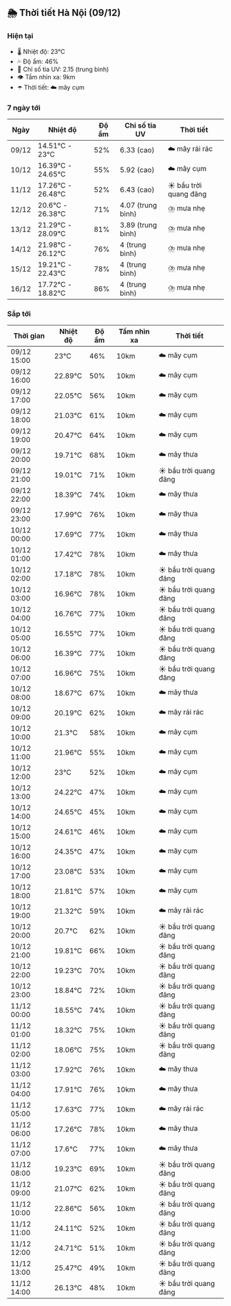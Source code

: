 ## 🌦️ Thời tiết Hà Nội (09/12)

### Hiện tại

- 🌡️ Nhiệt độ: 23℃
- 💦 Độ ẩm: 46%
- 🌟 Chỉ số tia UV: 2.15 (trung bình)
- 👁️ Tầm nhìn xa: 9km
- ☂️ Thời tiết: ☁️ mây cụm

### 7 ngày tới

| Ngày | Nhiệt độ | Độ ẩm | Chỉ số tia UV | Thời tiết |
| --- | --- | --- | --- | --- |
| 09/12 | 14.51℃ - 23℃ | 52% | 6.33 (cao) | ☁️ mây rải rác |
| 10/12 | 16.39℃ - 24.65℃ | 55% | 5.92 (cao) | ☁️ mây cụm |
| 11/12 | 17.26℃ - 26.48℃ | 52% | 6.43 (cao) | ☀️ bầu trời quang đãng |
| 12/12 | 20.6℃ - 26.38℃ | 71% | 4.07 (trung bình) | ⛈️ mưa nhẹ |
| 13/12 | 21.29℃ - 28.09℃ | 81% | 3.89 (trung bình) | ⛈️ mưa nhẹ |
| 14/12 | 21.98℃ - 26.12℃ | 76% | 4 (trung bình) | ⛈️ mưa nhẹ |
| 15/12 | 19.21℃ - 22.43℃ | 78% | 4 (trung bình) | ⛈️ mưa nhẹ |
| 16/12 | 17.72℃ - 18.82℃ | 86% | 4 (trung bình) | ⛈️ mưa nhẹ |

### Sắp tới

| Thời gian | Nhiệt độ | Độ ẩm | Tầm nhìn xa | Thời tiết |
| --- | --- | --- | --- | --- |
| 09/12 15:00 | 23℃ | 46% | 10km | ☁️ mây cụm |
| 09/12 16:00 | 22.89℃ | 50% | 10km | ☁️ mây cụm |
| 09/12 17:00 | 22.05℃ | 56% | 10km | ☁️ mây cụm |
| 09/12 18:00 | 21.03℃ | 61% | 10km | ☁️ mây cụm |
| 09/12 19:00 | 20.47℃ | 64% | 10km | ☁️ mây cụm |
| 09/12 20:00 | 19.71℃ | 68% | 10km | ☁️ mây thưa |
| 09/12 21:00 | 19.01℃ | 71% | 10km | ☀️ bầu trời quang đãng |
| 09/12 22:00 | 18.39℃ | 74% | 10km | ☁️ mây thưa |
| 09/12 23:00 | 17.99℃ | 76% | 10km | ☁️ mây thưa |
| 10/12 00:00 | 17.69℃ | 77% | 10km | ☁️ mây thưa |
| 10/12 01:00 | 17.42℃ | 78% | 10km | ☁️ mây thưa |
| 10/12 02:00 | 17.18℃ | 78% | 10km | ☀️ bầu trời quang đãng |
| 10/12 03:00 | 16.96℃ | 78% | 10km | ☀️ bầu trời quang đãng |
| 10/12 04:00 | 16.76℃ | 77% | 10km | ☀️ bầu trời quang đãng |
| 10/12 05:00 | 16.55℃ | 77% | 10km | ☀️ bầu trời quang đãng |
| 10/12 06:00 | 16.39℃ | 77% | 10km | ☀️ bầu trời quang đãng |
| 10/12 07:00 | 16.96℃ | 75% | 10km | ☀️ bầu trời quang đãng |
| 10/12 08:00 | 18.67℃ | 67% | 10km | ☁️ mây thưa |
| 10/12 09:00 | 20.19℃ | 62% | 10km | ☁️ mây rải rác |
| 10/12 10:00 | 21.3℃ | 58% | 10km | ☁️ mây cụm |
| 10/12 11:00 | 21.96℃ | 55% | 10km | ☁️ mây cụm |
| 10/12 12:00 | 23℃ | 52% | 10km | ☁️ mây cụm |
| 10/12 13:00 | 24.22℃ | 47% | 10km | ☁️ mây cụm |
| 10/12 14:00 | 24.65℃ | 45% | 10km | ☁️ mây cụm |
| 10/12 15:00 | 24.61℃ | 46% | 10km | ☁️ mây cụm |
| 10/12 16:00 | 24.35℃ | 47% | 10km | ☁️ mây cụm |
| 10/12 17:00 | 23.08℃ | 53% | 10km | ☁️ mây cụm |
| 10/12 18:00 | 21.81℃ | 57% | 10km | ☁️ mây cụm |
| 10/12 19:00 | 21.32℃ | 59% | 10km | ☁️ mây rải rác |
| 10/12 20:00 | 20.7℃ | 62% | 10km | ☀️ bầu trời quang đãng |
| 10/12 21:00 | 19.81℃ | 66% | 10km | ☀️ bầu trời quang đãng |
| 10/12 22:00 | 19.23℃ | 70% | 10km | ☀️ bầu trời quang đãng |
| 10/12 23:00 | 18.84℃ | 72% | 10km | ☀️ bầu trời quang đãng |
| 11/12 00:00 | 18.55℃ | 74% | 10km | ☀️ bầu trời quang đãng |
| 11/12 01:00 | 18.32℃ | 75% | 10km | ☀️ bầu trời quang đãng |
| 11/12 02:00 | 18.06℃ | 75% | 10km | ☀️ bầu trời quang đãng |
| 11/12 03:00 | 17.92℃ | 76% | 10km | ☁️ mây thưa |
| 11/12 04:00 | 17.91℃ | 76% | 10km | ☁️ mây thưa |
| 11/12 05:00 | 17.63℃ | 77% | 10km | ☁️ mây rải rác |
| 11/12 06:00 | 17.26℃ | 78% | 10km | ☁️ mây thưa |
| 11/12 07:00 | 17.6℃ | 77% | 10km | ☁️ mây thưa |
| 11/12 08:00 | 19.23℃ | 69% | 10km | ☀️ bầu trời quang đãng |
| 11/12 09:00 | 21.07℃ | 62% | 10km | ☀️ bầu trời quang đãng |
| 11/12 10:00 | 22.86℃ | 56% | 10km | ☀️ bầu trời quang đãng |
| 11/12 11:00 | 24.11℃ | 52% | 10km | ☀️ bầu trời quang đãng |
| 11/12 12:00 | 24.71℃ | 51% | 10km | ☀️ bầu trời quang đãng |
| 11/12 13:00 | 25.47℃ | 49% | 10km | ☀️ bầu trời quang đãng |
| 11/12 14:00 | 26.13℃ | 48% | 10km | ☀️ bầu trời quang đãng |
